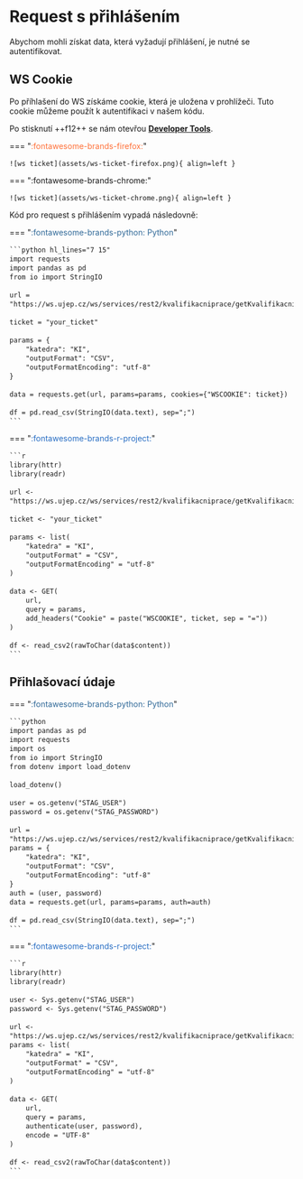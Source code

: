 # __Request s přihlášením__

Abychom mohli získat data, která vyžadují přihlášení, je nutné se autentifikovat.

## __WS Cookie__

Po příhlašení do WS získáme cookie, která je uložena v prohlížeči. Tuto cookie můžeme použít k autentifikaci v našem kódu.

Po stisknutí ++f12++ se nám otevřou [__Developer Tools__](https://developer.mozilla.org/en-US/docs/Glossary/Developer_Tools).

=== "<span style='color:#FF7139'>:fontawesome-brands-firefox:</span>"

    ![ws ticket](assets/ws-ticket-firefox.png){ align=left }

=== "<span>:fontawesome-brands-chrome:</span>"

    ![ws ticket](assets/ws-ticket-chrome.png){ align=left }

Kód pro request s přihlášením vypadá následovně:

=== "<span style='color:#306998'>:fontawesome-brands-python: Python</span>"

    ```python hl_lines="7 15"
    import requests
    import pandas as pd
    from io import StringIO

    url = "https://ws.ujep.cz/ws/services/rest2/kvalifikacniprace/getKvalifikacniPraceAuth"

    ticket = "your_ticket"

    params = {
        "katedra": "KI",
        "outputFormat": "CSV",
        "outputFormatEncoding": "utf-8"
    }

    data = requests.get(url, params=params, cookies={"WSCOOKIE": ticket})

    df = pd.read_csv(StringIO(data.text), sep=";")
    ```

=== "<span style="color:#276DC3">:fontawesome-brands-r-project:</span>"

    ```r
    library(httr)
    library(readr)

    url <- "https://ws.ujep.cz/ws/services/rest2/kvalifikacniprace/getKvalifikacniPraceAuth"

    ticket <- "your_ticket"

    params <- list(
        "katedra" = "KI",
        "outputFormat" = "CSV",
        "outputFormatEncoding" = "utf-8"
    )

    data <- GET(
        url,
        query = params,
        add_headers("Cookie" = paste("WSCOOKIE", ticket, sep = "="))
    )

    df <- read_csv2(rawToChar(data$content))
    ```

## __Přihlašovací údaje__

=== "<span style='color:#306998'>:fontawesome-brands-python: Python</span>"

    ```python
    import pandas as pd
    import requests
    import os
    from io import StringIO
    from dotenv import load_dotenv

    load_dotenv()

    user = os.getenv("STAG_USER")
    password = os.getenv("STAG_PASSWORD")

    url = "https://ws.ujep.cz/ws/services/rest2/kvalifikacniprace/getKvalifikacniPraceAuth"
    params = {
        "katedra": "KI",
        "outputFormat": "CSV",
        "outputFormatEncoding": "utf-8"
    }
    auth = (user, password)
    data = requests.get(url, params=params, auth=auth)

    df = pd.read_csv(StringIO(data.text), sep=";")
    ```

=== "<span style="color:#276DC3">:fontawesome-brands-r-project:</span>"

    ```r
    library(httr)
    library(readr)

    user <- Sys.getenv("STAG_USER")
    password <- Sys.getenv("STAG_PASSWORD")
    
    url <- "https://ws.ujep.cz/ws/services/rest2/kvalifikacniprace/getKvalifikacniPraceAuth"
    params <- list(
        "katedra" = "KI",
        "outputFormat" = "CSV",
        "outputFormatEncoding" = "utf-8"
    )

    data <- GET(
        url,
        query = params,
        authenticate(user, password),
        encode = "UTF-8"
    )

    df <- read_csv2(rawToChar(data$content))
    ```
